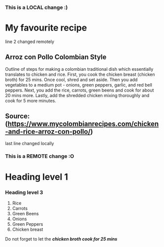 ### This is a LOCAL change :)
# My favourite recipe
line 2 changed remotely

## Arroz con Pollo Colombian Style 
Outline of steps for making a colombian traditional dish which essentially translates to chicken and rice. First, you cook the chicken breast (chicken broth) for 25 mins. Once cool, shred and set aside. Then you add vegetables to a medium pot - onions, green peppers, garlic, and red bell peppers. Next, you add the rice, carrots, green beens and cook for about 20 mins more. Lastly, add the shredded chicken mixing thoroughly and cook for 5 more minutes.

## Source: (https://www.mycolombianrecipes.com/chicken-and-rice-arroz-con-pollo/) 

last line changed locally
### This is a REMOTE change :O


# Heading level 1 
### Heading level 3

1. Rice
2. Carrots
3. Green Beens
4. Onions
5. Green Peppers
6. Chicken breast

Do not forget to let the ***chicken broth cook for 25 mins***